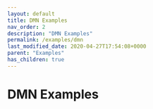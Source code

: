 ```yaml
---
layout: default
title: DMN Examples
nav_order: 2
description: "DMN Examples"
permalink: /examples/dmn
last_modified_date: 2020-04-27T17:54:08+0000
parent: "Examples"
has_children: true
---
```


# DMN Examples
